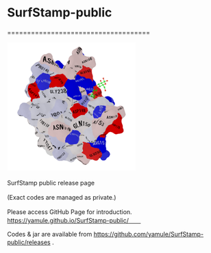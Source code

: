 # SurfStamp-public
====================================　　

![example](https://raw.githubusercontent.com/yamule/SurfStamp-public/master/docs/img/isoelectricpoint_s.png)　　

SurfStamp public release page 　　

(Exact codes are managed as private.)　　

Please access GitHub Page for introduction.　https://yamule.github.io/SurfStamp-public/　　

Codes & jar are available from https://github.com/yamule/SurfStamp-public/releases .　　

